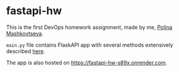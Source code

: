 # fastapi-hw

This is the first DevOps homework assignment, made by me, [Polina Mashkovtseva](https://github.com/pmashkovtseva).

`main.py` file contains FlaskAPI app with several methods extensively described [here](https://drive.google.com/file/d/1qtHEGCl2gpLxOR7CJPOC40tHp4hwYL5_/view).

The app is also hosted on https://fastapi-hw-s89x.onrender.com.
